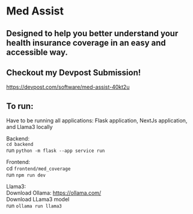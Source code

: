 # Med Assist

## Designed to help you better understand your health insurance coverage in an easy and accessible way.

## Checkout my Devpost Submission!
https://devpost.com/software/med-assist-40kt2u

## To run:
Have to be running all applications: Flask application, NextJs application, and Llama3 locally

Backend:<br>
`cd backend`<br>
run `python -m flask --app service run`

Frontend:<br>
cd  `frontend/med_coverage` <br>
run `npm run dev`

Llama3:<br>
Download Ollama: https://ollama.com/ <br>
Download LLama3 model <br>
run `ollama run llama3`



